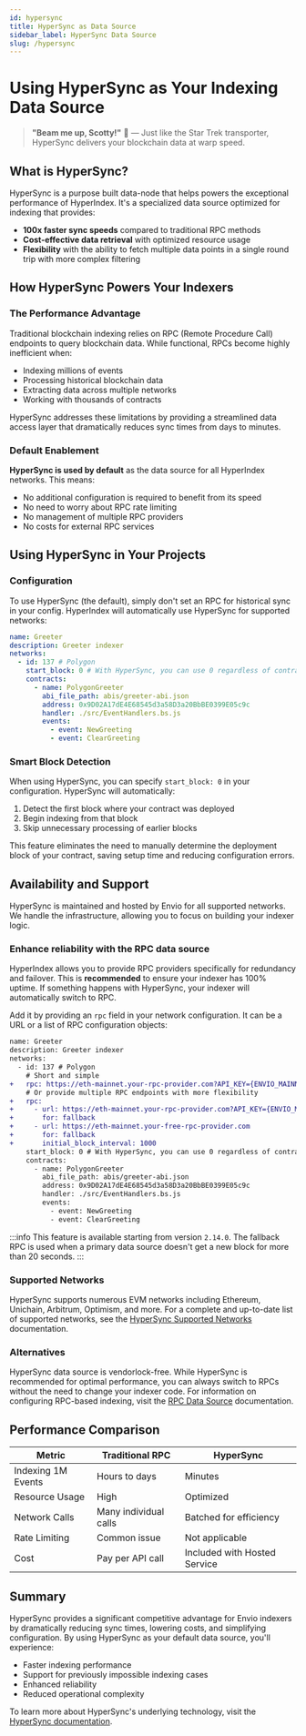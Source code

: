```yaml
---
id: hypersync
title: HyperSync as Data Source
sidebar_label: HyperSync Data Source
slug: /hypersync
---
```


# Using HyperSync as Your Indexing Data Source

> **"Beam me up, Scotty!"** 🖖 — Just like the Star Trek transporter, HyperSync delivers your blockchain data at warp speed.

## What is HyperSync?

HyperSync is a purpose built data-node that helps powers the exceptional performance of HyperIndex. It's a specialized data source optimized for indexing that provides:

- **100x faster sync speeds** compared to traditional RPC methods
- **Cost-effective data retrieval** with optimized resource usage
- **Flexibility** with the ability to fetch multiple data points in a single round trip with more complex filtering

## How HyperSync Powers Your Indexers

### The Performance Advantage

Traditional blockchain indexing relies on RPC (Remote Procedure Call) endpoints to query blockchain data. While functional, RPCs become highly inefficient when:

- Indexing millions of events
- Processing historical blockchain data
- Extracting data across multiple networks
- Working with thousands of contracts

HyperSync addresses these limitations by providing a streamlined data access layer that dramatically reduces sync times from days to minutes.

### Default Enablement

**HyperSync is used by default** as the data source for all HyperIndex networks. This means:

- No additional configuration is required to benefit from its speed
- No need to worry about RPC rate limiting
- No management of multiple RPC providers
- No costs for external RPC services

## Using HyperSync in Your Projects

### Configuration

To use HyperSync (the default), simply don't set an RPC for historical sync in your config. HyperIndex will automatically use HyperSync for supported networks:

```yaml
name: Greeter
description: Greeter indexer
networks:
  - id: 137 # Polygon
    start_block: 0 # With HyperSync, you can use 0 regardless of contract deployment time
    contracts:
      - name: PolygonGreeter
        abi_file_path: abis/greeter-abi.json
        address: 0x9D02A17dE4E68545d3a58D3a20BbBE0399E05c9c
        handler: ./src/EventHandlers.bs.js
        events:
          - event: NewGreeting
          - event: ClearGreeting
```

### Smart Block Detection

When using HyperSync, you can specify `start_block: 0` in your configuration. HyperSync will automatically:

1. Detect the first block where your contract was deployed
2. Begin indexing from that block
3. Skip unnecessary processing of earlier blocks

This feature eliminates the need to manually determine the deployment block of your contract, saving setup time and reducing configuration errors.

## Availability and Support

HyperSync is maintained and hosted by Envio for all supported networks. We handle the infrastructure, allowing you to focus on building your indexer logic.

### Enhance reliability with the RPC data source

HyperIndex allows you to provide RPC providers specifically for redundancy and failover. This is **recommended** to ensure your indexer has 100% uptime. If something happens with HyperSync, your indexer will automatically switch to RPC.

Add it by providing an `rpc` field in your network configuration. It can be a URL or a list of RPC configuration objects:

```diff
name: Greeter
description: Greeter indexer
networks:
  - id: 137 # Polygon
    # Short and simple
+   rpc: https://eth-mainnet.your-rpc-provider.com?API_KEY={ENVIO_MAINNET_API_KEY}
    # Or provide multiple RPC endpoints with more flexibility
+   rpc:
+     - url: https://eth-mainnet.your-rpc-provider.com?API_KEY={ENVIO_MAINNET_API_KEY}
+       for: fallback
+     - url: https://eth-mainnet.your-free-rpc-provider.com
+       for: fallback
+       initial_block_interval: 1000
    start_block: 0 # With HyperSync, you can use 0 regardless of contract deployment time
    contracts:
      - name: PolygonGreeter
        abi_file_path: abis/greeter-abi.json
        address: 0x9D02A17dE4E68545d3a58D3a20BbBE0399E05c9c
        handler: ./src/EventHandlers.bs.js
        events:
          - event: NewGreeting
          - event: ClearGreeting
```

:::info
This feature is available starting from version `2.14.0`. The fallback RPC is used when a primary data source doesn't get a new block for more than 20 seconds.
:::

### Supported Networks

HyperSync supports numerous EVM networks including Ethereum, Unichain, Arbitrum, Optimism, and more. For a complete and up-to-date list of supported networks, see the [HyperSync Supported Networks](/docs/HyperSync/hypersync-supported-networks) documentation.

### Alternatives

HyperSync data source is vendorlock-free. While HyperSync is recommended for optimal performance, you can always switch to RPCs without the need to change your indexer code. For information on configuring RPC-based indexing, visit the [RPC Data Source](/docs/HyperIndex/Advanced/rpc-sync.md) documentation.

## Performance Comparison

| Metric             | Traditional RPC       | HyperSync                    |
| ------------------ | --------------------- | ---------------------------- |
| Indexing 1M Events | Hours to days         | Minutes                      |
| Resource Usage     | High                  | Optimized                    |
| Network Calls      | Many individual calls | Batched for efficiency       |
| Rate Limiting      | Common issue          | Not applicable               |
| Cost               | Pay per API call      | Included with Hosted Service |

## Summary

HyperSync provides a significant competitive advantage for Envio indexers by dramatically reducing sync times, lowering costs, and simplifying configuration. By using HyperSync as your default data source, you'll experience:

- Faster indexing performance
- Support for previously impossible indexing cases
- Enhanced reliability
- Reduced operational complexity

To learn more about HyperSync's underlying technology, visit the [HyperSync documentation](/docs/HyperSync/overview).
